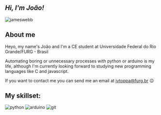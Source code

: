 ## *Hi, I'm João!*
![jameswebb](https://user-images.githubusercontent.com/53586039/183818026-4d55e9b3-98a2-4a3a-837f-a8024b50098e.png)

## About me

Heyo, my name's João and I'm a CE student at Universidade Federal do Rio Grande/FURG - Brasil

Automating boring or unnecessary processes with python or arduino is my life, although I'm currently looking forward to studying new programming languages like C and javascript.

If you want to contact me you can send me an email at jvtoppa@furg.br 😉

## My skillset:
![python](https://user-images.githubusercontent.com/53586039/183818584-21664c82-fbdb-4c66-96bc-e08328fdd7a0.png)      ![arduino](https://user-images.githubusercontent.com/53586039/183819426-7ca214e2-536c-44ac-867f-180393b18caa.png)     ![git](https://user-images.githubusercontent.com/53586039/183819682-8601b5a9-6bad-44d5-b6dd-69778e31d81f.png)





